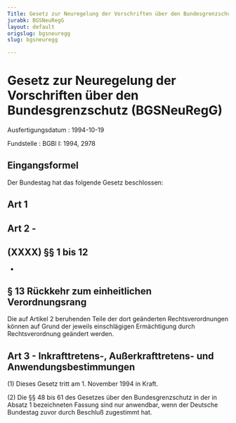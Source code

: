 ```yaml
---
Title: Gesetz zur Neuregelung der Vorschriften über den Bundesgrenzschutz
jurabk: BGSNeuRegG
layout: default
origslug: bgsneuregg
slug: bgsneuregg

---
```


# Gesetz zur Neuregelung der Vorschriften über den Bundesgrenzschutz (BGSNeuRegG)

Ausfertigungsdatum
:   1994-10-19

Fundstelle
:   BGBl I: 1994, 2978



## Eingangsformel

Der Bundestag hat das folgende Gesetz beschlossen:


## Art 1



## Art 2 - 



## (XXXX) §§ 1 bis 12

-


## § 13 Rückkehr zum einheitlichen Verordnungsrang

Die auf Artikel 2 beruhenden Teile der dort geänderten
Rechtsverordnungen können auf Grund der jeweils einschlägigen
Ermächtigung durch Rechtsverordnung geändert werden.


## Art 3 - Inkrafttretens-, Außerkrafttretens- und Anwendungsbestimmungen

(1) Dieses Gesetz tritt am 1. November 1994 in Kraft.

(2) Die §§ 48 bis 61 des Gesetzes über den Bundesgrenzschutz in der in
Absatz 1 bezeichneten Fassung sind nur anwendbar, wenn der Deutsche
Bundestag zuvor durch Beschluß zugestimmt hat.

